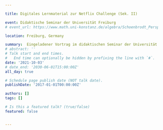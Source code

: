 ```yaml
---

title: Digitales Lernmaterial zur Netflix Challenge (Sek. II)

event: Didaktische Seminar der Universität Freiburg
# event_url: https://www.math.uni-konstanz.de/algebra/Schoenbrodt_Perspektiven_Mathematikdidaktik.pdf

location: Freiburg, Germany

summary:  Eingeladener Vortrag im didaktischen Seminar der Universität Freiburg 
# abstract: ''
# Talk start and end times.
#   End time can optionally be hidden by prefixing the line with `#`.
date: '2021-10-03'
# date_end: '2030-06-01T15:00:00Z'
all_day: true

# Schedule page publish date (NOT talk date).
publishDate: '2017-01-01T00:00:00Z'

authors: []
tags: []

# Is this a featured talk? (true/false)
featured: false


---
```

